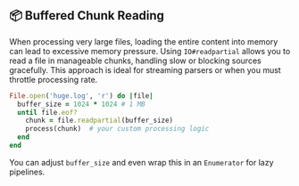## 📦 Buffered Chunk Reading

When processing very large files, loading the entire content into memory can lead to excessive memory pressure. Using `IO#readpartial` allows you to read a file in manageable chunks, handling slow or blocking sources gracefully. This approach is ideal for streaming parsers or when you must throttle processing rate.

```ruby
File.open('huge.log', 'r') do |file|
  buffer_size = 1024 * 1024 # 1 MB
  until file.eof?
    chunk = file.readpartial(buffer_size)
    process(chunk)  # your custom processing logic
  end
end
```

You can adjust `buffer_size` and even wrap this in an `Enumerator` for lazy pipelines.